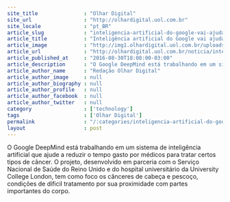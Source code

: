 ```yaml
---
site_title               : "Olhar Digital"
site_url                 : "http://olhardigital.uol.com.br"
site_locale              : "pt_BR"
article_slug             : "inteligencia-artificial-do-google-vai-ajudar-a-tratar-cancer"
article_title            : "Inteligência artificial do Google vai ajudar a tratar câncer"
article_image            : "http://img1.olhardigital.uol.com.br/uploads/acervo_imagens/2015/06/20150617143100_660_420.jpg"
article_url              : "http://olhardigital.uol.com.br/noticia/inteligencia-artificial-do-google-vai-ajudar-a-tratar-cancer/61682"
article_published_at     : "2016-08-30T18:08:00-03:00"
article_description      : "O Google DeepMind está trabalhando em um sistema de inteligência artificial que ajude a reduzir o tempo gasto por médicos para tratar certos tipos de câncer. O projeto, desenvolvido em parceria com o Serviço Nacional de Saúde do Reino Unido e do hospital universitário da University College London, tem como foco os cânceres de cabeça e pescoço, condições de díficil tratamento por sua proximidade com partes importantes do corpo."
article_author_name      : "Redação Olhar Digital"
article_author_image     : null
article_author_biography : null
article_author_profile   : null
article_author_facebook  : null
article_author_twitter   : null
category                 : ['technology']
tags                     : ['Olhar Digital']
permalink                : "/:categories/inteligencia-artificial-do-google-vai-ajudar-a-tratar-cancer/"
layout                   : post
---
```


O Google DeepMind está trabalhando em um sistema de inteligência artificial que ajude a reduzir o tempo gasto por médicos para tratar certos tipos de câncer. O projeto, desenvolvido em parceria com o Serviço Nacional de Saúde do Reino Unido e do hospital universitário da University College London, tem como foco os cânceres de cabeça e pescoço, condições de díficil tratamento por sua proximidade com partes importantes do corpo.
